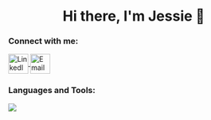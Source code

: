 <!--
### Hi there, I'm Jessie 👋

**jessiezhou819/jessiezhou819** is a ✨ _special_ ✨ repository because its `README.md` (this file) appears on your GitHub profile.

Here are some ideas to get you started:

- 🔭 I’m currently working on ...
- 🌱 I’m currently learning ...
- 👯 I’m looking to collaborate on ...
- 🤔 I’m looking for help with ...
- 💬 Ask me about ...
- 📫 How to reach me: ...
- 😄 Pronouns: ...
- ⚡ Fun fact: ...
-->

<h1 align="center">Hi there, I'm Jessie 👋</h1>

<h3 align="left">Connect with me:</h3>
<p align="left">
  <a href="https://www.linkedin.com/in/zhou-jiaqi/" target="_blank">
    <img src="https://github.com/user-attachments/assets/35ac3824-30ee-44e6-8869-e0f623fd14bc" alt="LinkedIn" height="40" width="40" style="vertical-align: middle;"/>
  </a>
  <a href="mailto:jessiezhou819@student.ubc.ca" target="_blank">
    <img src="https://github.com/user-attachments/assets/96a92b69-2a03-4d43-8cdd-8f19f76c59fd" alt="Email" height="40" width="40" style="vertical-align: middle;"/>
  </a>
</p>

<h3 align="left">Languages and Tools:</h3>
<p align="left">
  <a href="https://skillicons.dev">
    <img src="https://skillicons.dev/icons?i=react,nodejs,postgres,ts,js,py,java,cpp,html,tailwind,git,vscode,azure,r,sklearn" />
  </a>
</p>
